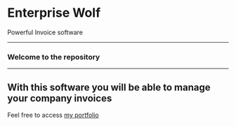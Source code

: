  Enterprise Wolf
 ===============


 Powerful  Invoice software

 -----------------

 ### Welcome to the repository

 -----------------------------

 ## With this software you will be able to manage your company invoices


 Feel free to access [my portfolio](http://Xodus899.github.io)


